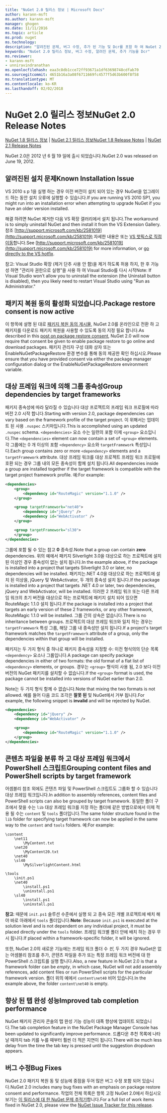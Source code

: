 ```yaml
---
title: "NuGet 2.0 릴리스 정보 | Microsoft Docs"
author: karann-msft
ms.author: karann-msft
manager: ghogen
ms.date: 11/11/2016
ms.topic: article
ms.prod: nuget
ms.technology: 
description: "알려진된 문제, 버그 수정, 추가 된 기능 및 Dcr를 포함 하 여 NuGet 2.0에 대 한 릴리스 정보입니다."
keywords: "NuGet 2.0 릴리스 정보, 버그 수정, 알려진 문제, 추가 기능을 Dcr"
ms.reviewer:
- karann-msft
- unniravindranathan
ms.openlocfilehash: eaa3c8db1cce72ff93671a1df63698748cdfab70
ms.sourcegitcommit: 4651b16a3a08f6711669fc4577f5d63b600f8f58
ms.translationtype: MT
ms.contentlocale: ko-KR
ms.lasthandoff: 02/02/2018
---
```

# <a name="nuget-20-release-notes"></a><span data-ttu-id="57c24-104">NuGet 2.0 릴리스 정보</span><span class="sxs-lookup"><span data-stu-id="57c24-104">NuGet 2.0 Release Notes</span></span>

<span data-ttu-id="57c24-105">[NuGet 1.8 릴리스 정보](../release-notes/nuget-1.8.md) | [NuGet 2.1 릴리스 정보](../release-notes/nuget-2.1.md)</span><span class="sxs-lookup"><span data-stu-id="57c24-105">[NuGet 1.8 Release Notes](../release-notes/nuget-1.8.md) | [NuGet 2.1 Release Notes](../release-notes/nuget-2.1.md)</span></span>

<span data-ttu-id="57c24-106">NuGet 2.0은 2012 년 6 월 19 일에 출시 되었습니다.</span><span class="sxs-lookup"><span data-stu-id="57c24-106">NuGet 2.0 was released on June 19, 2012.</span></span>

## <a name="known-installation-issue"></a><span data-ttu-id="57c24-107">알려진된 설치 문제</span><span class="sxs-lookup"><span data-stu-id="57c24-107">Known Installation Issue</span></span>
<span data-ttu-id="57c24-108">VS 2010 s p 1을 실행 하는 경우 이전 버전이 설치 되어 있는 경우 NuGet을 업그레이드 하는 동안 설치 오류에 실행할 수 있습니다.</span><span class="sxs-lookup"><span data-stu-id="57c24-108">If you are running VS 2010 SP1, you might run into an installation error when attempting to upgrade NuGet if you have an older version installed.</span></span>

<span data-ttu-id="57c24-109">해결 하려면 NuGet 제거한 다음 VS 확장 갤러리에서 설치 됩니다.</span><span class="sxs-lookup"><span data-stu-id="57c24-109">The workaround is to simply uninstall NuGet and then install it from the VS Extension Gallery.</span></span>  <span data-ttu-id="57c24-110">참조 [http://support.microsoft.com/kb/2581019](http://support.microsoft.com/kb/2581019) 자세한 내용은 또는 [VS 핫픽스로 직접 이동](http://bit.ly/vsixcertfix)합니다.</span><span class="sxs-lookup"><span data-stu-id="57c24-110">See [http://support.microsoft.com/kb/2581019](http://support.microsoft.com/kb/2581019) for more information, or [go directly to the VS hotfix](http://bit.ly/vsixcertfix).</span></span>

<span data-ttu-id="57c24-111">참고: Visual Studio 확장 (제거 단추 사용 안 함)을 제거 하도록 허용 하지, 한 후 가능성 하면 "관리자 권한으로 실행"을 사용 하 여 Visual Studio를 다시 시작</span><span class="sxs-lookup"><span data-stu-id="57c24-111">Note: If Visual Studio won't allow you to uninstall the extension (the Uninstall button is disabled), then you likely need to restart Visual Studio using "Run as Administrator."</span></span>

## <a name="package-restore-consent-is-now-active"></a><span data-ttu-id="57c24-112">패키지 복원 동의 활성화 되었습니다.</span><span class="sxs-lookup"><span data-stu-id="57c24-112">Package restore consent is now active</span></span>

<span data-ttu-id="57c24-113">이 항목에 설명 된 대로 [패키지 복원 동의 게시물](http://blog.nuget.org/20120518/package-restore-and-consent.html), NuGet 2.0를 온라인으로 전환 하 고 패키지를 다운로드 패키지 복원을 사용할 수 있도록 동의 지정 필요 합니다.</span><span class="sxs-lookup"><span data-stu-id="57c24-113">As described in this [post on package restore consent](http://blog.nuget.org/20120518/package-restore-and-consent.html), NuGet 2.0 will now require that consent be given to enable package restore to go online and download packages.</span></span> <span data-ttu-id="57c24-114">패키지 관리자 구성 대화 상자 또는 EnableNuGetPackageRestore 환경 변수를 통해 동의 제공한 확인 하십시오.</span><span class="sxs-lookup"><span data-stu-id="57c24-114">Please ensure that you have provided consent via either the package manager configuration dialog or the EnableNuGetPackageRestore environment variable.</span></span>

## <a name="group-dependencies-by-target-frameworks"></a><span data-ttu-id="57c24-115">대상 프레임 워크에 의해 그룹 종속성</span><span class="sxs-lookup"><span data-stu-id="57c24-115">Group dependencies by target frameworks</span></span>

<span data-ttu-id="57c24-116">패키지 종속성에 따라 달라질 수 있습니다 대상 프로젝트의 프레임 워크 프로필에 따라 버전 2.0 시작 합니다.</span><span class="sxs-lookup"><span data-stu-id="57c24-116">Starting with version 2.0, package dependencies can vary based on the framework profile of the target project.</span></span> <span data-ttu-id="57c24-117">이 위해서는 업데이트 된 사용 `.nuspec` 스키마입니다.</span><span class="sxs-lookup"><span data-stu-id="57c24-117">This is accomplished using an updated `.nuspec` schema.</span></span> <span data-ttu-id="57c24-118">`<dependencies>` 요소 수는 일련의 포함 이제 `<group>` 요소입니다.</span><span class="sxs-lookup"><span data-stu-id="57c24-118">The `<dependencies>` element can now contain a set of `<group>` elements.</span></span> <span data-ttu-id="57c24-119">각 그룹에는 0 개 이상의 포함 `<dependency>` 요소와 `targetFramework` 특성입니다.</span><span class="sxs-lookup"><span data-stu-id="57c24-119">Each group contains zero or more `<dependency>` elements and a `targetFramework` attribute.</span></span> <span data-ttu-id="57c24-120">대상 프레임 워크를 대상 프로젝트 프레임 워크 프로필에 호환 되는 경우 그룹 내의 모든 종속성이 함께 설치 됩니다.</span><span class="sxs-lookup"><span data-stu-id="57c24-120">All dependencies inside a group are installed together if the target framework is compatible with the target project framework profile.</span></span> <span data-ttu-id="57c24-121">예:</span><span class="sxs-lookup"><span data-stu-id="57c24-121">For example:</span></span>

```xml
<dependencies>
    <group>
        <dependency id="RouteMagic" version="1.1.0" />
    </group>

    <group targetFramework="net40">
        <dependency id="jQuery" />
        <dependency id="WebActivator" />
    </group>

    <group targetFramework="sl30">
    </group>
</dependencies>
```

<span data-ttu-id="57c24-122">그룹에 포함 될 수 있는 참고 **0** 종속성.</span><span class="sxs-lookup"><span data-stu-id="57c24-122">Note that a group can contain **zero** dependencies.</span></span> <span data-ttu-id="57c24-123">위의 예에서 패키지 Silverlight 3.0을 대상으로 하는 프로젝트에 설치 된 이상인 경우 종속성이 없는 설치 됩니다.</span><span class="sxs-lookup"><span data-stu-id="57c24-123">In the example above, if the package is installed into a project that targets Silverlight 3.0 or later, no dependencies will be installed.</span></span> <span data-ttu-id="57c24-124">패키지는.NET 4.0을 대상으로 하는 프로젝트에 설치 된 이상을, jQuery 및 WebActivator, 두 개의 종속성 설치 됩니다.</span><span class="sxs-lookup"><span data-stu-id="57c24-124">If the package is installed into a project that targets .NET 4.0 or later, two dependencies, jQuery and WebActivator, will be installed.</span></span>  <span data-ttu-id="57c24-125">이러한 2 프레임 워크 또는 다른 프레임 워크의 초기 버전을 대상으로 하는 프로젝트에 패키지 설치 되어 있으면 RouteMagic 1.1.0 설치 됩니다.</span><span class="sxs-lookup"><span data-stu-id="57c24-125">If the package is installed into a project that targets an early version of these 2 frameworks, or any other framework, RouteMagic 1.1.0 will be installed.</span></span> <span data-ttu-id="57c24-126">그룹 간의 상속은 없습니다.</span><span class="sxs-lookup"><span data-stu-id="57c24-126">There is no inheritance between groups.</span></span> <span data-ttu-id="57c24-127">프로젝트의 대상 프레임 워크와 일치 하는 경우는 `targetFramework` 특성 그룹, 해당 그룹 내 종속성만 설치 됩니다.</span><span class="sxs-lookup"><span data-stu-id="57c24-127">If a project's target framework matches the `targetFramework` attribute of a group, only the dependencies within that group will be installed.</span></span>

<span data-ttu-id="57c24-128">패키지는 두 가지 형식 중 하나로 패키지 종속성을 지정할 수: 이전 형식의의 단순 목록 `<dependency>` 요소나 그룹입니다.</span><span class="sxs-lookup"><span data-stu-id="57c24-128">A package can specify package dependencies in either of two formats: the old format of a flat list of `<dependency>` elements, or groups.</span></span> <span data-ttu-id="57c24-129">경우는 `<group>` 형식이 사용 됨, 2.0 보다 이전 버전의 NuGet 패키지를 설치할 수 없습니다.</span><span class="sxs-lookup"><span data-stu-id="57c24-129">If the `<group>` format is used, the package cannot be installed into versions of NuGet earlier than 2.0.</span></span>

<span data-ttu-id="57c24-130">Note는 두 가지 형식 함께 수 없습니다.</span><span class="sxs-lookup"><span data-stu-id="57c24-130">Note that mixing the two formats is not allowed.</span></span> <span data-ttu-id="57c24-131">예를 들어 다음 코드 조각은 **잘못 된** 및 NuGet에서 거부 됩니다.</span><span class="sxs-lookup"><span data-stu-id="57c24-131">For example, the following snippet is **invalid** and will be rejected by NuGet.</span></span>

```xml
<dependencies>
    <dependency id="jQuery" />
    <dependency id="WebActivator" />

    <group>
        <dependency id="RouteMagic" version="1.1.0" />
    </group>
</dependencies>
```

## <a name="grouping-content-files-and-powershell-scripts-by-target-framework"></a><span data-ttu-id="57c24-132">콘텐츠 파일을 분류 하 고 대상 프레임 워크에서 PowerShell 스크립트</span><span class="sxs-lookup"><span data-stu-id="57c24-132">Grouping content files and PowerShell scripts by target framework</span></span>

<span data-ttu-id="57c24-133">어셈블리 참조 외에도 콘텐츠 파일 및 PowerShell 스크립트도 그룹화 할 수 있습니다 대상 프레임 워크입니다.</span><span class="sxs-lookup"><span data-stu-id="57c24-133">In addition to assembly references, content files and PowerShell scripts can also be grouped by target framework.</span></span> <span data-ttu-id="57c24-134">동일한 폴더 구조에서 찾을 수는 `lib` 대상 프레임 워크를 지정 하는 폴더에 같은 방법으로에서 이제 적용 될 수는 `content` 및 `tools` 폴더입니다.</span><span class="sxs-lookup"><span data-stu-id="57c24-134">The same folder structure found in the `lib` folder for specifying target framework can  now be applied in the same way to the `content` and `tools` folders.</span></span> <span data-ttu-id="57c24-135">예:</span><span class="sxs-lookup"><span data-stu-id="57c24-135">For example:</span></span>

    \content
        \net11
            \MyContent.txt
        \net20
            \MyContent20.txt
        \net40
        \sl40
            \MySilverlightContent.html

    \tools
        \init.ps1
        \net40
            \install.ps1
            \uninstall.ps1
        \sl40
            \install.ps1
            \uninstall.ps1

<span data-ttu-id="57c24-136">**참고**: 때문에 `init.ps1` 솔루션 수준에서 실행 되 고 종속 모든 개별 프로젝트에 배치 해야 바로 아래에서 `tools` 폴더입니다.</span><span class="sxs-lookup"><span data-stu-id="57c24-136">**Note**: Because `init.ps1` is executed at the solution level and is not dependent on any individual project, it must be placed directly under the `tools` folder.</span></span> <span data-ttu-id="57c24-137">프레임 워크별 폴더 안에 배치 하는 경우 무시 됩니다.</span><span class="sxs-lookup"><span data-stu-id="57c24-137">If placed within a framework-specific folder, it will be ignored.</span></span>

<span data-ttu-id="57c24-138">또한, NuGet 2.0의 새로운 기능에는 프레임 워크 폴더 수 *빈*, 두 가지 경우 NuGet은 없는 어셈블리 참조를 추가, 콘텐츠 파일을 추가 또는 특정 프레임 워크 버전에 대 한 PowerShell 스크립트를 실행 합니다.</span><span class="sxs-lookup"><span data-stu-id="57c24-138">Also, a new feature in NuGet 2.0 is that a framework folder can be *empty*, in which case, NuGet will not add assembly references, add content files or run  PowerShell scripts for the particular framework version.</span></span> <span data-ttu-id="57c24-139">폴더 위의 예에서 `content\net40` 비어 있습니다.</span><span class="sxs-lookup"><span data-stu-id="57c24-139">In the example above, the folder `content\net40` is empty.</span></span>

## <a name="improved-tab-completion-performance"></a><span data-ttu-id="57c24-140">향상 된 탭 완성 성능</span><span class="sxs-lookup"><span data-stu-id="57c24-140">Improved tab completion performance</span></span>
<span data-ttu-id="57c24-141">NuGet 패키지 관리자 콘솔의 탭 완성 기능 성능이 대폭 향상에 업데이트 되었습니다.</span><span class="sxs-lookup"><span data-stu-id="57c24-141">The tab completion feature in the NuGet Package Manager Console has been updated to significantly improve performance.</span></span> <span data-ttu-id="57c24-142">드롭다운 추천 목록에 나타날 때까지 tab 키를 누를 때부터 훨씬 더 적은 지연이 됩니다.</span><span class="sxs-lookup"><span data-stu-id="57c24-142">There will be much less delay from the time the tab key is pressed until the suggestion dropdown appears.</span></span>

## <a name="bug-fixes"></a><span data-ttu-id="57c24-143">버그 수정</span><span class="sxs-lookup"><span data-stu-id="57c24-143">Bug Fixes</span></span>
<span data-ttu-id="57c24-144">NuGet 2.0 패키지 복원 동 및 성능에 중점을 두어 많은 버그 수정 포함 되어 있습니다.</span><span class="sxs-lookup"><span data-stu-id="57c24-144">NuGet 2.0 includes many bug fixes with an emphasis on package restore consent and performance.</span></span>
<span data-ttu-id="57c24-145">작업의 전체 목록은 항목 고정 NuGet 2.0에서 하십시오 보기는 [이 릴리스에 대 한 NuGet 문제 추적기](http://nuget.codeplex.com/workitem/list/advanced?keyword=&status=Closed&type=All&priority=All&release=NuGet%202.0&assignedTo=All&component=All&sortField=Votes&sortDirection=Descending&page=0)합니다.</span><span class="sxs-lookup"><span data-stu-id="57c24-145">For a full list of work items fixed in NuGet 2.0, please view the [NuGet Issue Tracker for this release](http://nuget.codeplex.com/workitem/list/advanced?keyword=&status=Closed&type=All&priority=All&release=NuGet%202.0&assignedTo=All&component=All&sortField=Votes&sortDirection=Descending&page=0).</span></span>
